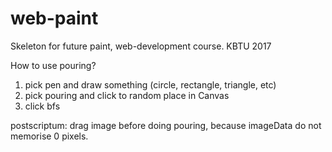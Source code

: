 # web-paint
Skeleton for future paint, web-development course. KBTU 2017

How to use pouring? <br />
1. pick pen and draw something (circle, rectangle, triangle, etc) <br />
2. pick pouring and click to random place in Canvas <br />
3. click bfs <br />

postscriptum: drag image before doing pouring, because imageData do not memorise 0 pixels.
